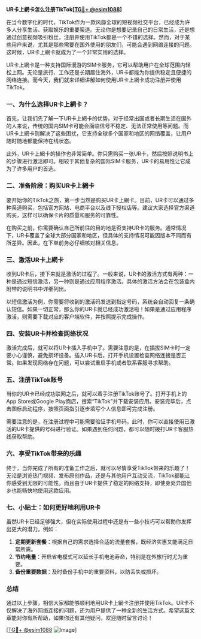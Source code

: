 **UR卡上網卡怎么注册TikTok[[TG💪+ @esim1088](https://t.me/s/esim1088)]**

在当今数字化的时代，TikTok作为一款风靡全球的短视频社交平台，已经成为许多人分享生活、获取娱乐的重要渠道。无论你是想要记录自己的日常生活，还是想通过创意视频吸引粉丝，注册并使用TikTok都是一个不错的选择。然而，对于某些用户来说，尤其是那些需要在国外使用的朋友们，可能会遇到网络连接的问题。这时候，UR卡上網卡就成为了一个非常实用的选择。

UR卡上網卡是一种支持国际漫游的SIM卡服务，它可以帮助用户在全球范围内轻松上网。无论是旅行、工作还是长期居住海外，UR卡都能为你提供稳定且便捷的网络连接。而今天，我们就来详细讲解如何使用UR卡上網卡成功注册并使用TikTok。

### 一、为什么选择UR卡上網卡？

首先，让我们先了解一下UR卡上網卡的优势。对于经常出国或者长期生活在国外的人来说，传统的国内SIM卡可能会面临信号不稳定、无法正常使用等问题。而UR卡上網卡则解决了这些困扰，它支持全球多个国家和地区的网络覆盖，让用户随时随地都能保持在线状态。

此外，UR卡上網卡的操作也非常简单。你只需购买一张UR卡，然后按照说明书上的步骤进行激活即可。相较于其他复杂的国际SIM卡服务，UR卡的易用性让它成为了许多用户的首选。

### 二、准备阶段：购买UR卡上網卡

要开始你的TikTok之旅，第一步当然是购买UR卡上網卡。目前，UR卡可以通过多种渠道购买，包括官方网站、电商平台以及线下授权店等。建议大家选择官方渠道购买，这样可以确保卡片的质量和服务的可靠性。

在购买之前，你需要确认自己所前往的目的地是否支持UR卡的服务。通常情况下，UR卡覆盖了全球大部分国家和地区，但具体的支持情况可能因版本不同而有所差异。因此，在下单前务必仔细核对相关信息。

### 三、激活UR卡上網卡

收到UR卡后，接下来就是激活的过程了。一般来说，UR卡的激活方式有两种：一种是通过短信激活，另一种则是通过应用程序激活。具体的激活方法会在包装盒内附带的说明书中详细列出。

以短信激活为例，你需要将收到的激活码发送到指定号码，系统会自动回复一条确认短信。如果一切正常，那么你的UR卡就已经成功激活啦！如果是通过应用程序激活，则需要下载对应的客户端软件，并按照提示完成操作。

### 四、安装UR卡并检查网络状况

激活完成后，就可以将UR卡插入手机中了。需要注意的是，在插拔SIM卡时一定要小心谨慎，避免损坏设备。插入UR卡后，打开手机设置检查网络连接是否正常。如果发现网络存在问题，可以尝试重启手机或者联系客服寻求帮助。

### 五、注册TikTok账号

当你的UR卡已经成功联网之后，就可以着手注册TikTok账号了。打开手机上的App Store或Google Play商店，搜索“TikTok”并下载安装应用。安装完毕后，点击图标启动程序，按照页面指引逐步填写个人信息即可完成注册。

需要注意的是，在注册过程中可能需要验证手机号码。此时，你可以直接使用已激活的UR卡提供的号码进行验证。如果遇到任何问题，都可以随时拨打UR卡客服热线获取帮助。

### 六、享受TikTok带来的乐趣

终于，当你完成了所有的准备工作之后，就可以尽情享受TikTok带来的乐趣了！无论是浏览热门视频、发布原创作品，还是与其他用户互动交流，TikTok都能让你感受到无限的可能性。而且由于UR卡提供了稳定的网络支持，即使身处异国他乡也能畅快地使用这款应用。

### 七、小贴士：如何更好地利用UR卡

虽然UR卡已经足够强大，但在实际使用过程中还是有一些小技巧可以帮助你发挥出更大的潜力。例如：

1. **定期更新套餐**：根据自己的需求选择合适的流量套餐，既经济实惠又能满足日常所需。
2. **节约电量**：开启省电模式可以延长手机电池寿命，特别是在外旅行时尤为重要。
3. **备份重要数据**：及时备份手机中的重要资料，以防丢失或损坏。

### 总结

通过以上步骤，相信大家都能够顺利地用UR卡上網卡注册并使用TikTok。UR卡不仅解决了海外网络连接的问题，还为用户提供了一种全新的生活方式。希望这篇文章能对你有所帮助，如果你还有其他疑问，欢迎随时留言讨论！

[[TG💪+ @esim1088](https://t.me/s/esim1088) ![Image](https://i.postimg.cc/4NQfJmqS/Snipaste-2025-05-13-00-14-12.png)]